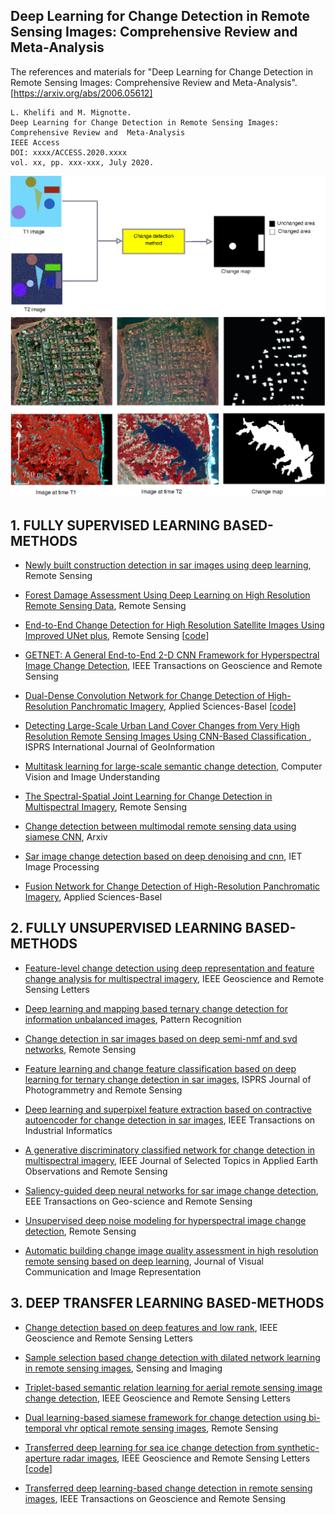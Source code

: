## Deep Learning for Change Detection in Remote Sensing Images: Comprehensive Review and  Meta-Analysis
  
The references and materials for "Deep Learning for Change Detection in Remote Sensing Images: Comprehensive Review and  Meta-Analysis".  
[https://arxiv.org/abs/2006.05612]
```
L. Khelifi and M. Mignotte.
Deep Learning for Change Detection in Remote Sensing Images: Comprehensive Review and  Meta-Analysis
IEEE Access
DOI: xxxx/ACCESS.2020.xxxx
vol. xx, pp. xxx-xxx, July 2020.
```


![reviewDCR](/images/fig-1.png)
![reviewDCR](/images/fig-2.png)


<h2 id="1">1. FULLY SUPERVISED LEARNING BASED-METHODS</h2>

* [Newly built construction detection in sar images using deep learning](https://www.mdpi.com/2072-4292/11/12/1444), Remote Sensing

* [Forest Damage Assessment Using Deep Learning on High Resolution Remote Sensing Data](https://www.mdpi.com/2072-4292/11/17/1976), Remote Sensing

* [End-to-End Change Detection for High Resolution Satellite Images Using Improved UNet plus](https://www.mdpi.com/2072-4292/11/11/1382), Remote Sensing
\[[code](https://github.com/daifeng2016/End-to-end-CD-for-VHR-satellite-image)\]


* [GETNET: A General End-to-End 2-D CNN Framework for Hyperspectral Image Change Detection](https://ieeexplore.ieee.org/document/8418840), IEEE Transactions on Geoscience and Remote Sensing

* [Dual-Dense Convolution Network for Change Detection of High-Resolution Panchromatic Imagery](https://www.mdpi.com/2076-3417/8/10/1785), Applied Sciences-Basel
\[[code](/codes/Dual-Dense_Convolution_Network_for_Change_Detection_of_High-Resolution_Panchromatic_ImageryTrain_DualDenseCN/)]

* [Detecting Large-Scale Urban Land Cover Changes from Very High Resolution Remote Sensing Images Using CNN-Based Classification ](https://www.mdpi.com/2220-9964/8/4/189), ISPRS International Journal of GeoInformation

* [Multitask learning for large-scale semantic change detection](https://www.sciencedirect.com/science/article/pii/S1077314219300992), Computer Vision and Image Understanding

* [The Spectral-Spatial Joint Learning for Change Detection in Multispectral Imagery](https://www.mdpi.com/2072-4292/11/3/240), Remote Sensing
* [Change detection between multimodal remote sensing data using siamese CNN](https://arxiv.org/abs/1807.09562), Arxiv

* [Sar image change detection based on deep denoising and cnn](https://ieeexplore.ieee.org/document/8768470), IET Image Processing

* [Fusion Network for Change Detection of High-Resolution Panchromatic Imagery](https://www.mdpi.com/2076-3417/9/7/1441), Applied Sciences-Basel




<h2 id="2">2. FULLY UNSUPERVISED LEARNING BASED-METHODS</h2>

* [Feature-level change detection using deep representation and feature change analysis for multispectral imagery](https://ieeexplore.ieee.org/document/7559716), IEEE Geoscience and Remote Sensing Letters

* [Deep learning and mapping based ternary change detection for information unbalanced images](https://www.sciencedirect.com/science/article/pii/S003132031730002X), Pattern Recognition

* [Change detection in sar images based on deep semi-nmf and svd networks](https://www.mdpi.com/2072-4292/9/5/435), Remote Sensing

* [Feature learning and change feature classification based on deep learning for ternary change detection in sar images](https://www.sciencedirect.com/science/article/pii/S0924271616301459), ISPRS Journal of Photogrammetry and Remote Sensing

* [Deep learning and superpixel feature extraction based on contractive autoencoder for change detection in sar images](https://ieeexplore.ieee.org/document/8478396), IEEE Transactions on Industrial Informatics

* [A generative discriminatory classified network for change detection in multispectral imagery](https://ieeexplore.ieee.org/document/8600384), IEEE Journal of Selected Topics in Applied Earth Observations and
Remote Sensing

* [Saliency-guided deep neural networks for sar image change detection](https://ieeexplore.ieee.org/document/8713939), EEE Transactions on Geo-science and Remote Sensing

* [Unsupervised deep noise modeling for hyperspectral image change detection](https://www.mdpi.com/2072-4292/11/3/258), Remote Sensing

* [Automatic building change image quality assessment in high resolution remote sensing based on deep learning](https://www.sciencedirect.com/science/article/pii/S1047320319302068), Journal of Visual Communication and Image Representation



<h2 id="2">3. DEEP TRANSFER LEARNING BASED-METHODS </h2>


* [Change detection based on deep features and low rank](https://ieeexplore.ieee.org/abstract/document/8103911), IEEE Geoscience and Remote Sensing Letters


* [Sample selection based change detection with dilated network learning in remote sensing images](https://link.springer.com/article/10.1007/s11220-019-0252-0), Sensing and Imaging


* [Triplet-based semantic relation learning for aerial remote sensing image change detection](https://ieeexplore.ieee.org/document/8488487), IEEE Geoscience and Remote Sensing Letters

* [Dual learning-based siamese framework for change detection using bi-temporal vhr optical remote sensing images](https://www.mdpi.com/2072-4292/11/11/1292), Remote Sensing


* [Transferred deep learning for sea ice change detection from synthetic-aperture radar images](https://ieeexplore.ieee.org/document/8684298), IEEE Geoscience and Remote Sensing Letters \[[code](https://github.com/summitgao/SAR-Change-Detection-MLFN)]

* [Transferred deep learning-based change detection in remote sensing images](https://ieeexplore.ieee.org/document/8703425), IEEE Transactions on Geoscience and Remote Sensing

